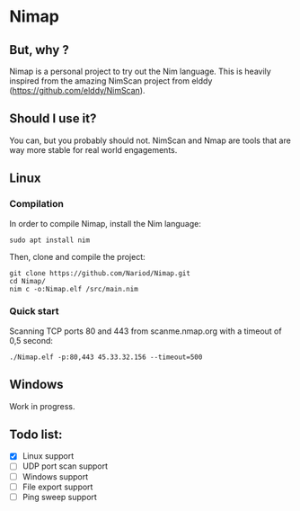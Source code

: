 # Nimap

## But, why ?
Nimap is a personal project to try out the Nim language. This is heavily inspired from the amazing NimScan project from elddy (https://github.com/elddy/NimScan).

## Should I use it?
You can, but you probably should not. NimScan and Nmap are tools that are way more stable for real world engagements.

## Linux

### Compilation
In order to compile Nimap, install the Nim language:
```
sudo apt install nim
```
Then, clone and compile the project:
```
git clone https://github.com/Nariod/Nimap.git
cd Nimap/
nim c -o:Nimap.elf /src/main.nim
```

### Quick start
Scanning TCP ports 80 and 443 from scanme.nmap.org with a timeout of 0,5 second:
```
./Nimap.elf -p:80,443 45.33.32.156 --timeout=500
```

## Windows
Work in progress.

## Todo list:
- [x] Linux support
- [ ] UDP port scan support
- [ ] Windows support  
- [ ] File export support
- [ ] Ping sweep support
